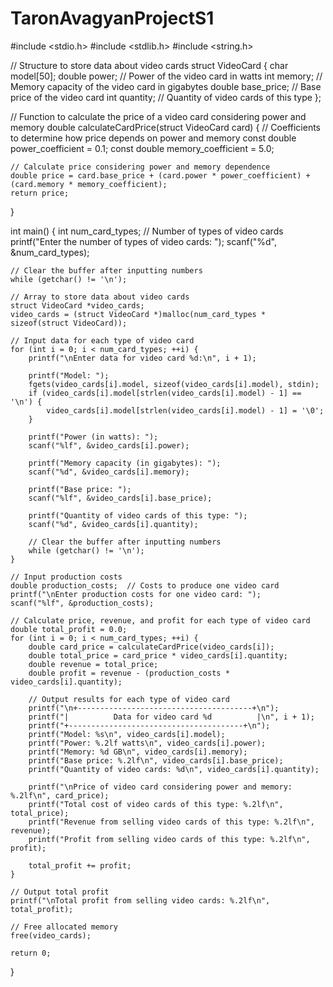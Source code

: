# TaronAvagyanProjectS1
#include <stdio.h>
#include <stdlib.h>
#include <string.h>

// Structure to store data about video cards
struct VideoCard {
    char model[50];
    double power;       // Power of the video card in watts
    int memory;         // Memory capacity of the video card in gigabytes
    double base_price;  // Base price of the video card
    int quantity;       // Quantity of video cards of this type
};

// Function to calculate the price of a video card considering power and memory
double calculateCardPrice(struct VideoCard card) {
    // Coefficients to determine how price depends on power and memory
    const double power_coefficient = 0.1;
    const double memory_coefficient = 5.0;

    // Calculate price considering power and memory dependence
    double price = card.base_price + (card.power * power_coefficient) + (card.memory * memory_coefficient);
    return price;
}

int main() {
    int num_card_types; // Number of types of video cards
    printf("Enter the number of types of video cards: ");
    scanf("%d", &num_card_types);

    // Clear the buffer after inputting numbers
    while (getchar() != '\n');

    // Array to store data about video cards
    struct VideoCard *video_cards;
    video_cards = (struct VideoCard *)malloc(num_card_types * sizeof(struct VideoCard));

    // Input data for each type of video card
    for (int i = 0; i < num_card_types; ++i) {
        printf("\nEnter data for video card %d:\n", i + 1);

        printf("Model: ");
        fgets(video_cards[i].model, sizeof(video_cards[i].model), stdin);
        if (video_cards[i].model[strlen(video_cards[i].model) - 1] == '\n') {
            video_cards[i].model[strlen(video_cards[i].model) - 1] = '\0';
        }

        printf("Power (in watts): ");
        scanf("%lf", &video_cards[i].power);

        printf("Memory capacity (in gigabytes): ");
        scanf("%d", &video_cards[i].memory);

        printf("Base price: ");
        scanf("%lf", &video_cards[i].base_price);

        printf("Quantity of video cards of this type: ");
        scanf("%d", &video_cards[i].quantity);

        // Clear the buffer after inputting numbers
        while (getchar() != '\n');
    }

    // Input production costs
    double production_costs;  // Costs to produce one video card
    printf("\nEnter production costs for one video card: ");
    scanf("%lf", &production_costs);

    // Calculate price, revenue, and profit for each type of video card
    double total_profit = 0.0;
    for (int i = 0; i < num_card_types; ++i) {
        double card_price = calculateCardPrice(video_cards[i]);
        double total_price = card_price * video_cards[i].quantity;
        double revenue = total_price;
        double profit = revenue - (production_costs * video_cards[i].quantity);

        // Output results for each type of video card
        printf("\n+---------------------------------------+\n");
        printf("|          Data for video card %d          |\n", i + 1);
        printf("+---------------------------------------+\n");
        printf("Model: %s\n", video_cards[i].model);
        printf("Power: %.2lf watts\n", video_cards[i].power);
        printf("Memory: %d GB\n", video_cards[i].memory);
        printf("Base price: %.2lf\n", video_cards[i].base_price);
        printf("Quantity of video cards: %d\n", video_cards[i].quantity);

        printf("\nPrice of video card considering power and memory: %.2lf\n", card_price);
        printf("Total cost of video cards of this type: %.2lf\n", total_price);
        printf("Revenue from selling video cards of this type: %.2lf\n", revenue);
        printf("Profit from selling video cards of this type: %.2lf\n", profit);

        total_profit += profit;
    }

    // Output total profit
    printf("\nTotal profit from selling video cards: %.2lf\n", total_profit);

    // Free allocated memory
    free(video_cards);

    return 0;
}





